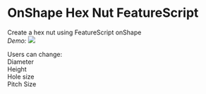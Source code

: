 # OnShape Hex Nut FeatureScript
Create a hex nut using FeatureScript onShape\
*Demo:*
![](images/Hex.gif)

Users can change:\
Diameter\
Height\
Hole size\
Pitch Size
